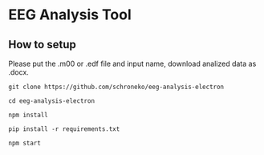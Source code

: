 # EEG Analysis Tool

## How to setup

Please put the .m00 or .edf file and input name, download analized data as .docx.

```shell
git clone https://github.com/schroneko/eeg-analysis-electron

cd eeg-analysis-electron

npm install

pip install -r requirements.txt

npm start
```

